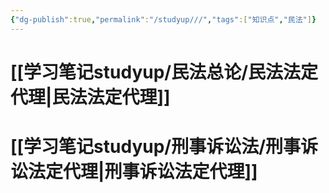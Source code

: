 ```yaml
---
{"dg-publish":true,"permalink":"/studyup///","tags":["知识点","民法"]}
---
```


# [[学习笔记studyup/民法总论/民法法定代理\|民法法定代理]]
# [[学习笔记studyup/刑事诉讼法/刑事诉讼法定代理\|刑事诉讼法定代理]]